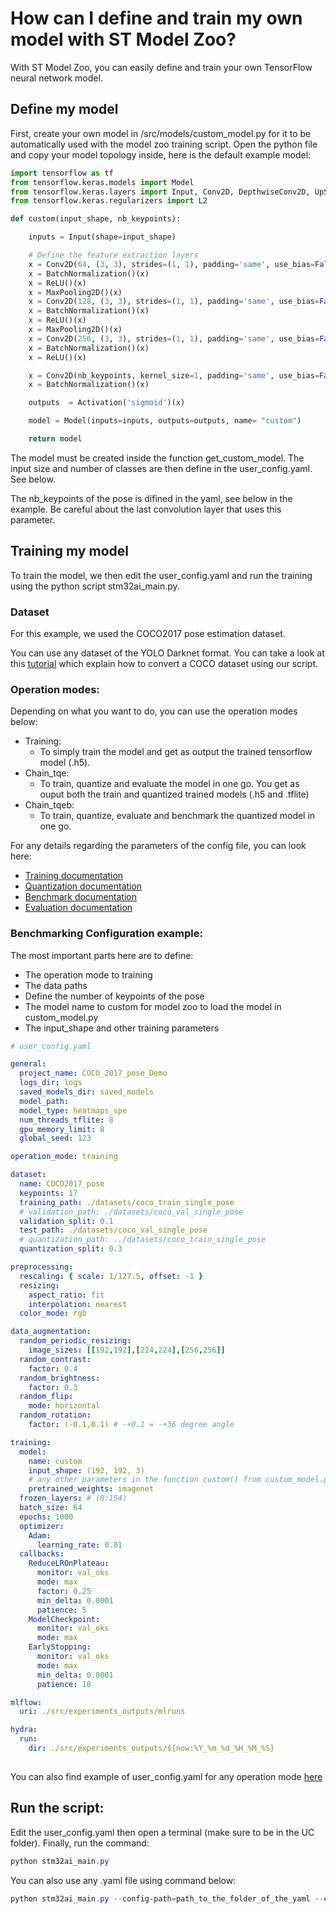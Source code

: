 # How can I define and train my own model with ST Model Zoo?

With ST Model Zoo, you can easily define and train your own TensorFlow neural network model.

## Define my model

First, create your own model in /src/models/custom_model.py for it to be automatically used with the model zoo training script.
Open the python file and copy your model topology inside, here is the default example model:

```python
import tensorflow as tf
from tensorflow.keras.models import Model
from tensorflow.keras.layers import Input, Conv2D, DepthwiseConv2D, UpSampling2D, Activation, Add, BatchNormalization, ReLU, MaxPooling2D
from tensorflow.keras.regularizers import L2

def custom(input_shape, nb_keypoints):

    inputs = Input(shape=input_shape)

    # Define the feature extraction layers
    x = Conv2D(64, (3, 3), strides=(1, 1), padding='same', use_bias=False)(inputs)
    x = BatchNormalization()(x)
    x = ReLU()(x)
    x = MaxPooling2D()(x)
    x = Conv2D(128, (3, 3), strides=(1, 1), padding='same', use_bias=False)(x)
    x = BatchNormalization()(x)
    x = ReLU()(x)
    x = MaxPooling2D()(x)
    x = Conv2D(256, (3, 3), strides=(1, 1), padding='same', use_bias=False)(x)
    x = BatchNormalization()(x)
    x = ReLU()(x)

    x = Conv2D(nb_keypoints, kernel_size=1, padding='same', use_bias=False)(x)
    x = BatchNormalization()(x)

    outputs  = Activation('sigmoid')(x)

    model = Model(inputs=inputs, outputs=outputs, name= "custom")

    return model
```

The model must be created inside the function get_custom_model. The input size and number of classes are then define in the user_config.yaml. See below.

The nb_keypoints of the pose is difined in the yaml, see below in the example. Be careful about the last convolution layer that uses this parameter.


## Training my model

To train the model, we then edit the user_config.yaml and run the training using the python script stm32ai_main.py.

### Dataset

For this example, we used the COCO2017 pose estimation dataset. 

You can use any dataset of the YOLO Darknet format. You can take a look at this [tutorial](./how_to_use_my_own_dataset.md) which explain how to convert a COCO dataset using our script.

### Operation modes:

Depending on what you want to do, you can use the operation modes below:
- Training:
    - To simply train the model and get as output the trained tensorflow model (.h5).
- Chain_tqe:
    - To train, quantize and evaluate the model in one go. You get as ouput both the train and quantized trained models (.h5 and .tflite)
- Chain_tqeb:
    - To train, quantize, evaluate and benchmark the quantized model in one go.

For any details regarding the parameters of the config file, you can look here:

- [Training documentation](../README_TRAINING.md)
- [Quantization documentation](../README_QUANTIZATION.md)
- [Benchmark documentation](../README_BENCHMARKING.md)
- [Evaluation documentation](../README_EVALUATION.md)


### Benchmarking Configuration example:

The most important parts here are to define:
- The operation mode to training
- The data paths
- Define the number of keypoints of the pose
- The model name to custom for model zoo to load the model in custom_model.py
- The input_shape and other training parameters

```yaml
# user_config.yaml

general:
  project_name: COCO_2017_pose_Demo
  logs_dir: logs
  saved_models_dir: saved_models
  model_path:
  model_type: heatmaps_spe
  num_threads_tflite: 8
  gpu_memory_limit: 8
  global_seed: 123

operation_mode: training

dataset:
  name: COCO2017_pose
  keypoints: 17
  training_path: ./datasets/coco_train_single_pose
  # validation_path: ./datasets/coco_val_single_pose
  validation_split: 0.1
  test_path: ./datasets/coco_val_single_pose
  # quantization_path: ../datasets/coco_train_single_pose
  quantization_split: 0.3

preprocessing:
  rescaling: { scale: 1/127.5, offset: -1 }
  resizing:
    aspect_ratio: fit
    interpolation: nearest
  color_mode: rgb

data_augmentation:
  random_periodic_resizing:
    image_sizes: [[192,192],[224,224],[256,256]]
  random_contrast:
    factor: 0.4
  random_brightness:
    factor: 0.3
  random_flip:
    mode: horizontal
  random_rotation:
    factor: (-0.1,0.1) # -+0.1 = -+36 degree angle

training:
  model:
    name: custom
    input_shape: (192, 192, 3)
    # any other parameters in the function custom() from custom_model.py
    pretrained_weights: imagenet
  frozen_layers: # (0:154)
  batch_size: 64
  epochs: 1000
  optimizer:
    Adam:
      learning_rate: 0.01
  callbacks:
    ReduceLROnPlateau:
      monitor: val_oks
      mode: max
      factor: 0.25
      min_delta: 0.0001
      patience: 5
    ModelCheckpoint:
      monitor: val_oks
      mode: max
    EarlyStopping:
      monitor: val_oks
      mode: max
      min_delta: 0.0001
      patience: 10

mlflow:
  uri: ./src/experiments_outputs/mlruns

hydra:
  run:
    dir: ./src/experiments_outputs/${now:%Y_%m_%d_%H_%M_%S}
  
```

You can also find example of user_config.yaml for any operation mode [here](../../src/config_file_examples)

## Run the script:

Edit the user_config.yaml then open a terminal (make sure to be in the UC folder). Finally, run the command:

```powershell
python stm32ai_main.py
```
You can also use any .yaml file using command below:
```powershell
python stm32ai_main.py --config-path=path_to_the_folder_of_the_yaml --config-name=name_of_your_yaml_file
```